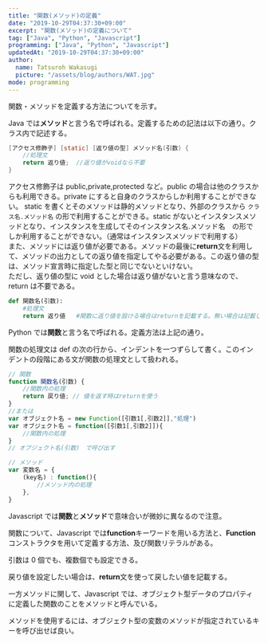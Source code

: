 ```yaml
---
title: "関数(メソッド)の定義"
date: "2019-10-29T04:37:30+09:00"
excerpt: "関数(メソッド)の定義について"
tag: ["Java", "Python", "Javascript"]
programming: ["Java", "Python", "Javascript"]
updatedAt: "2019-10-29T04:37:30+09:00"
author:
  name: Tatsuroh Wakasugi
  picture: "/assets/blog/authors/WAT.jpg"
mode: programming
---
```


関数・メソッドを定義する方法についてを示す。

<div class="note_content_by_programming_language" id="note_content_Java">

Java では**メソッド**と言う名で呼ばれる。定義するための記法は以下の通り。クラス内で記述する。

```java
[アクセス修飾子] [static] [返り値の型] メソッド名(引数) {
    //処理文
    return 返り値;  //返り値がvoidなら不要
}
```

アクセス修飾子は public,private,protected など。public の場合は他のクラスからも利用できる。private にすると自身のクラスからしか利用することができない。
static を書くとそのメソッドは静的メソッドとなり、外部のクラスから `クラス名.メソッド名` の形で利用することができる。static がないとインスタンスメソッドとなり、インスタンスを生成してそのインスタンス名.メソッド名　の形でしか利用することができない。（通常はインスタンスメソッドで利用する）  
また、メソッドには返り値が必要である。メソッドの最後に**return**文を利用して、メソッドの出力としての返り値を指定してやる必要がある。この返り値の型は、メソッド宣言時に指定した型と同じでないといけない。  
ただし、返り値の型に void とした場合は返り値がないと言う意味なので、return は不要である。

</div>
<div class="note_content_by_programming_language" id="note_content_Python">

```python
def 関数名(引数):
    #処理文
    return 返り値   #関数に返り値を設ける場合はreturnを記載する。無い場合は記載しなくて良い。
```

Python では**関数**と言う名で呼ばれる。定義方法は上記の通り。

関数の処理文は def の次の行から、インデントを一つずらして書く。このインデントの段階にある文が関数の処理文として扱われる。

</div>
<div class="note_content_by_programming_language" id="note_content_Javascript">

```javascript
// 関数
function 関数名(引数) {
    //関数内の処理
    return 戻り値; // 値を返す時はreturnを使う
}
//または
var オブジェクト名 = new Function([引数1[,引数2]],"処理")
var オブジェクト名 = function([引数1[,引数2]]){
    //関数内の処理
}
// オブジェクト名(引数)　で呼び出す

// メソッド
var 変数名 = {
    (key名) : function(){
        //メソッド内の処理
    },
}
```

Javascript では**関数**と**メソッド**で意味合いが微妙に異なるので注意。

関数について、Javascript では**function**キーワードを用いる方法と、**Function**コンストラクタを用いて定義する方法、及び関数リテラルがある。

引数は 0 個でも、複数個でも設定できる。

戻り値を設定したい場合は、**return**文を使って戻したい値を記載する。

一方メソッドに関して、Javascript では、オブジェクト型データのプロパティに定義した関数のことをメソッドと呼んでいる。

メソッドを使用するには、オブジェクト型の変数のメソッドが指定されているキーを呼び出せば良い。

</div>
